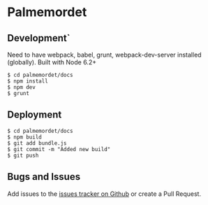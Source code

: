 # Palmemordet

## Development`

Need to have webpack, babel, grunt, webpack-dev-server installed (globally). Built with Node 6.2+

```
$ cd palmemordet/docs
$ npm install
$ npm dev
$ grunt
```

## Deployment
```
$ cd palmemordet/docs
$ npm build
$ git add bundle.js
$ git commit -m "Added new build"
$ git push
```

## Bugs and Issues

Add issues to the [issues tracker on Github](https://github.com/hising/palmemordet/issues) or create a Pull Request.  
